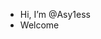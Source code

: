 - Hi, I’m @Asy1ess
- Welcome

<!---
Asy1ess/Asy1ess is a ✨ special ✨ repository because its `README.md` (this file) appears on your GitHub profile.
You can click the Preview link to take a look at your changes.
--->
